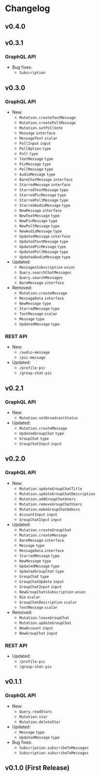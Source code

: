 # Changelog

## v0.4.0

## v0.3.1

### GraphQL API

- Bug fixes:
    - `Subscription`

## v0.3.0

### GraphQL API

- New:
    - `Mutation.createTextMessage`
    - `Mutation.createPollMessage`
    - `Mutation.setPollVote`
    - `Message` `interface`
    - `MessageText` `scalar`
    - `PollInput` `input`
    - `PollOption` `type`
    - `Poll` `type`
    - `TextMessage` `type`
    - `PicMessage` `type`
    - `PollMessage` `type`
    - `AudioMessage` `type`
    - `BareChatMessage` `interface`
    - `StarredMessage` `interface`
    - `StarredTextMessage` `type`
    - `StarredPicMessage` `type`
    - `StarredPollMessage` `type`
    - `StarredAudioMessage` `type`
    - `NewMessage` `interface`
    - `NewTextMessage` `type`
    - `NewPicMessage` `type`
    - `NewPollMessage` `type`
    - `NewAudioMessage` `type`
    - `UpdatedMessage` `interface`
    - `UpdatedTextMessage` `type`
    - `UpdatedPicMessage` `type`
    - `UpdatedPollMessage` `type`
    - `UpdatedAudioMessage` `type`
- Updated:
    - `MessagesSubscription` `union`
    - `Query.searchChatMessages`
    - `Query.searchMessages`
    - `BareMessage` `interface`
- Removed:
    - `Mutation.createMessage`
    - `MessageData` `interface`
    - `NewMessage` `type`
    - `StarredMessage` `type`
    - `TextMessage` `scalar`
    - `Message` `type`
    - `UpdatedMessage` `type`

### REST API

- New:
    - `/audio-message`
    - `/pic-message`
- Updated:
    - `/profile-pic`
    - `/group-chat-pic`

## v0.2.1

### GraphQL API

- New:
    - `Mutation.setBroadcastStatus`
- Updated:
    - `Mutation.createMessage`
    - `UpdatedGroupChat` `type`
    - `GroupChat` `type`
    - `GroupChatInput` `input`

## v0.2.0

### GraphQL API

- New:
    - `Mutation.updateGroupChatTitle`
    - `Mutation.updateGroupChatDescription`
    - `Mutation.addGroupChatUsers`
    - `Mutation.removeGroupChatUsers`
    - `Mutation.makeGroupChatAdmins`
    - `AccountInput` `input`
    - `GroupChatInput` `input`
- Updated:
    - `Mutation.createGroupChat`
    - `Mutation.createMessage`
    - `BareMessage` `interface`
    - `Message` `type`
    - `MessageData` `interface`
    - `StarredMessage` `type`
    - `NewMessage` `type`
    - `UpdatedMessage` `type`
    - `UpdatedGroupChat` `type`
    - `GroupChat` `type`
    - `GroupChatUpdate` `input`
    - `GroupChatInput` `input`
    - `NewGroupChatsSubscription` `union`
    - `Bio` `scalar`
    - `GroupChatDescription` `scalar`
    - `TextMessage` `scalar`
- Removed:
    - `Mutation.leaveGroupChat`
    - `Mutation.updateGroupChat`
    - `NewAccount` `input`
    - `NewGroupChat` `input`

### REST API

- Updated:
    - `/profile-pic`
    - `/group-chat-pic`

## v0.1.1

### GraphQL API

- New:
    - `Query.readStars`
    - `Mutation.star`
    - `Mutation.deleteStar`
- Updated:
    - `Message` `type`
    - `UpdatedMessage` `type`
- Bug fixes:
    - `Subscription.subscribeToMessages`
    - `Subscription.subscribeToMessages`

## v0.1.0 (First Release)